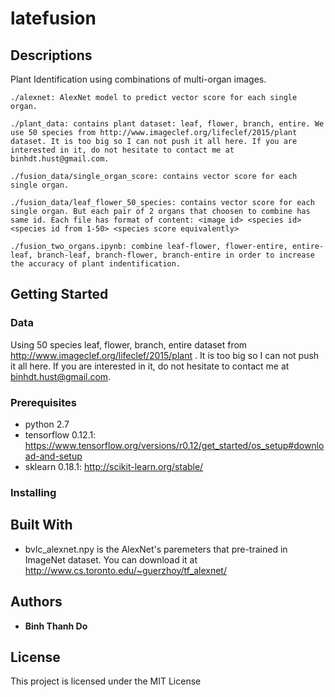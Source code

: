 # latefusion

## Descriptions
Plant Identification using combinations of multi-organ images.


	./alexnet: AlexNet model to predict vector score for each single organ.
	
	./plant_data: contains plant dataset: leaf, flower, branch, entire. We use 50 species from http://www.imageclef.org/lifeclef/2015/plant dataset. It is too big so I can not push it all here. If you are interested in it, do not hesitate to contact me at binhdt.hust@gmail.com.
	
	./fusion_data/single_organ_score: contains vector score for each single organ.
	
	./fusion_data/leaf_flower_50_species: contains vector score for each single organ. But each pair of 2 organs that choosen to combine has same id. Each file has format of content: <image id> <species id> <species id from 1-50> <species score equivalently>
	
	./fusion_two_organs.ipynb: combine leaf-flower, flower-entire, entire-leaf, branch-leaf, branch-flower, branch-entire in order to increase the accuracy of plant indentification.
	
## Getting Started

### Data
Using 50 species leaf, flower, branch, entire dataset from http://www.imageclef.org/lifeclef/2015/plant . It is too big so I can not push it all here. If you are interested in it, do not hesitate to contact me at binhdt.hust@gmail.com.
### Prerequisites
* python 2.7
* tensorflow 0.12.1: https://www.tensorflow.org/versions/r0.12/get_started/os_setup#download-and-setup
* sklearn 0.18.1: http://scikit-learn.org/stable/
### Installing

## Built With

* bvlc_alexnet.npy is the AlexNet's paremeters that pre-trained in ImageNet dataset. You can download it at http://www.cs.toronto.edu/~guerzhoy/tf_alexnet/


## Authors

* **Binh Thanh Do** 

## License

This project is licensed under the MIT License
